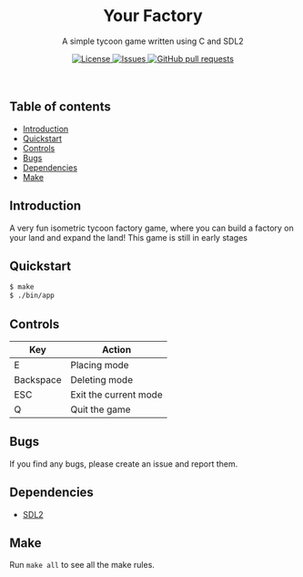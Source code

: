 <p align="center">
	<h1 align="center">Your Factory</h2>
	<p align="center">A simple tycoon game written using C and SDL2</p>
</p>
<p align="center">
	<a href="./LICENSE">
		<img alt="License" src="https://img.shields.io/badge/license-GPL-blue?color=7aca00"/>
	</a>
	<a href="https://github.com/LordOfTrident/your-factory/issues">
		<img alt="Issues" src="https://img.shields.io/github/issues/LordOfTrident/your-factory?color=0088ff"/>
	</a>
	<a href="https://github.com/LordOfTrident/your-factory/pulls">
		<img alt="GitHub pull requests" src="https://img.shields.io/github/issues-pr/LordOfTrident/your-factory?color=0088ff"/>
	</a>
	<br><br><br>
<!--	<img width="450px" src="res/clip.gif"/> -->
</p>

## Table of contents
* [Introduction](#introduction)
* [Quickstart](#quickstart)
* [Controls](#controls)
* [Bugs](#bugs)
* [Dependencies](#dependencies)
* [Make](#make)

## Introduction
A very fun isometric tycoon factory game, where you can build a factory on your land and expand the
land! This game is still in early stages

## Quickstart
```sh
$ make
$ ./bin/app
```

## Controls
| Key        | Action                 |
| ---------- | ---------------------- |
| E          | Placing mode           |
| Backspace  | Deleting mode          |
| ESC        | Exit the current mode  |
| Q          | Quit the game          |

## Bugs
If you find any bugs, please create an issue and report them.

## Dependencies
- [SDL2](https://www.libsdl.org/)

## Make
Run `make all` to see all the make rules.
